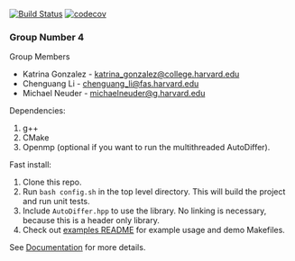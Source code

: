 [![Build Status](https://travis-ci.com/79-99/cs107-FinalProject.svg?token=NY52fXtysbRAJ9UcMZek&branch=master)](https://travis-ci.com/79-99/cs107-FinalProject) [![codecov](https://codecov.io/gh/79-99/cs107-FinalProject/branch/master/graph/badge.svg?token=KJFBZT01H3)](https://codecov.io/gh/79-99/cs107-FinalProject)

### Group Number 4

Group Members
* Katrina Gonzalez - katrina_gonzalez@college.harvard.edu
* Chenguang Li - chenguang_li@fas.harvard.edu
* Michael Neuder - michaelneuder@g.harvard.edu

Dependencies:
1. g++
2. CMake
3. Openmp (optional if you want to run the multithreaded AutoDiffer).

Fast install:

1. Clone this repo.
2. Run `bash config.sh` in the top level directory. This will build the project and run unit tests.
3. Include `AutoDiffer.hpp` to use the library. No linking is necessary, because this is a header only library.
4. Check out [examples README](examples/README.md) for example usage and demo Makefiles.

See [Documentation](docs/documentation.ipynb) for more details.
